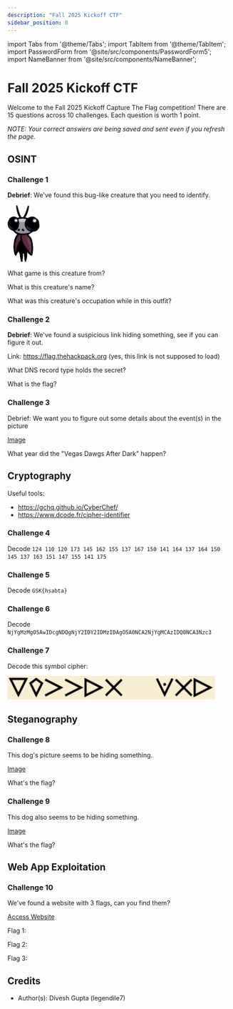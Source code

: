 ```yaml
---
description: "Fall 2025 Kickoff CTF"
sidebar_position: 0
---
```


import Tabs from '@theme/Tabs';
import TabItem from '@theme/TabItem';
import PasswordForm from '@site/src/components/PasswordForm5';
import NameBanner from '@site/src/components/NameBanner';

# Fall 2025 Kickoff CTF
Welcome to the Fall 2025 Kickoff Capture The Flag competition! There are 15 questions across 10 challenges. Each question is worth 1 point.

*NOTE: Your correct answers are being saved and sent even if you refresh the page.*
<NameBanner />

## OSINT
### Challenge 1
**Debrief**: We've found this bug-like creature that you need to identify.

![Bug](./assets/bug.webp)

What game is this creature from?

<PasswordForm
  hash="438dd7b30ba42046a96806cb3c70372e98618f4dd987d6bc53b36fb57391a64a67f7cce641950249edf8c2f75b76a7a05c972030cf0866c87ce74fbc24788b7b"
  algorithm="sha512"
  challengeName="OSINT 1"
  points={1}
/>

What is this creature's name?
<PasswordForm
  hash="4cedc5bec8f9c78124b02a1278f72a9edaaee7d57ca46bc150972c562557421c3d58f05c71a96748db8168c9e2abe3a716aff11021edaabad0a635cc1f3b5864"
  algorithm="sha512"
  challengeName="OSINT 2"
  points={1}
/>

What was this creature's occupation while in this outfit?
<PasswordForm
  hash="542e5d741c8d644852a565f0cee72c15bee834694068257553aacba2c2141306a04c44d18466ac3477e8f3a56dbcc78a731526cad0a0b6dfef224c483b7bb712"
  algorithm="sha512"
  challengeName="OSINT 3"
  points={1}
/>

### Challenge 2
**Debrief**: We've found a suspicious link hiding something, see if you can figure it out.

Link: https://flag.thehackpack.org (yes, this link is not supposed to load)

What DNS record type holds the secret?
<PasswordForm
  hash="3db77fb1d2eee01c3738380f0bfd476388f2614b3e9bd2cb934856b2adeaeb64319e132ce215a30285c1452ef14b30322b5c39d9b220902442143d8dd63dc8da"
  algorithm="sha512"
  challengeName="OSINT 4"
  points={1}
/>

What is the flag?
<PasswordForm
  hash="4e9fa155d0aed83c07a760f009eb35faab49f0bf7e1b4cc53144b8b011680c8e57cb2f07918adbde1cc45651ff764047ba9f08403968062a03be8d0b56d0b839"
  algorithm="sha512"
  challengeName="OSINT 4"
  points={1}
/>

### Challenge 3
Debrief: We want you to figure out some details about the event(s) in the picture

[Image](./assets/vegas.jpg)

What year did the "Vegas Dawgs After Dark" happen?
<PasswordForm
  hash="8f4bb23c96ed98f11274ea70279d153949d84c134b092db2245d2caaec72f9849ba9eaadc0a60e68bce898c65d4a14e1a1cc256688158ebd4836ca43b8667956"
  algorithm="sha512"
  challengeName="OSINT 5"
  points={1}
/>

## Cryptography
Useful tools: 
- https://gchq.github.io/CyberChef/
- https://www.dcode.fr/cipher-identifier
### Challenge 4
Decode `124 110 120 173 145 162 155 137 167 150 141 164 137 164 150 145 137 163 151 147 155 141 175`
<PasswordForm
  hash="2b37b205f2938e6214423d59b6a95c6cb72553ac0da5a7b800f9621ca425cb38bfcb2ed6f40df41b591b53a2d28925b12a0cb257212c540a51d9c4654f19d1c7"
  algorithm="sha512"
  challengeName="Crypto 1"
  points={1}
/>

### Challenge 5
Decode `GSK{hsabta}`
<PasswordForm
  hash="b575211921d0c64c2f189ee5a25e70a687bd44cbc1acad3db59c90ab17c27ac6879ca8ca61c24bf86c7c0a88fd2d01b0c090f39e067b5c4f7326b9e318101988"
  algorithm="sha512"
  challengeName="Crypto 2"
  points={1}
/>

### Challenge 6
Decode `NjYgMzMgOSAwIDcgNDQgNjY2IDY2IDMzIDAgOSA0NCA2NjYgMCAzIDQ0NCA3Nzc3`
<PasswordForm
  hash="83b951fb26cd6f911cd928ed67f6877185282fd8e6e50a24d669582e700839a4c6b879cf64b49820164f09e52cfa4b0a5e212e22cb2c7abfb0cef24a404a8631"
  algorithm="sha512"
  challengeName="Crypto 3"
  points={1}
/>

### Challenge 7
Decode this symbol cipher:

![Cipher](./assets/cipher.png)
<PasswordForm
  hash="99a0bc0ad2e717f3e7b6955367322297906e48a12923e86cb15b929a462a64dc60890aa6ffcec21ab94a4cffb570946356132f8a153dd0107c7d6446fa53b574"
  algorithm="sha512"
  challengeName="Crypto 4"
  points={1}
/>

## Steganography
### Challenge 8
This dog's picture seems to be hiding something.

[Image](./assets/dog.jpg)

What's the flag?
<PasswordForm
  hash="d95263f23e492bb9e12bf039e19e7697784ba6c82007b24b6c7d016261a80fba7496fa46347625263e0ea936ea8f20bbf87c5ca639699bdb766844d18a0491fd"
  algorithm="sha512"
  challengeName="Steg 1"
  points={1}
/>

### Challenge 9

This dog also seems to be hiding something.

[Image](./assets/dawg.jpg)

What's the flag?
<PasswordForm
  hash="1d027369cb8eddcfe7c8efca8f5a031117beb9c1e130d05d79be577837572843d1c3f40d351e2977b2b3eccfb1c9ff0f8fec0d179ca58d8e824aa1b736bc49af"
  algorithm="sha512"
  challengeName="Steg 2"
  points={1}
/>

## Web App Exploitation
### Challenge 10
We've found a website with 3 flags, can you find them?

[Access Website](https://thehackpack.org/CTF/webChallenge3/)

Flag 1:
<PasswordForm
  hash="179491cc408e3477ac3488fdcac2f22fe262ee9e50f642f6f4ef7c5f6c7d2c28ccb5c328d8ac4f6b749e21adc85265d432bbd1aada3cfc8d69bc8502017ab05e"
  algorithm="sha512"
  challengeName="Web 1"
  points={1}
/>

Flag 2:
<PasswordForm
  hash="328fc236c5f74d1e93d5bbf592cb6436e74086fd6bb9ce03864fe72de0e93cad3b44062dcca9ef165c613807a67e66e5d7414172770bdc2fa9dc20f991b2dbb5"
  algorithm="sha512"
  challengeName="Web 2"
  points={1}
/>

Flag 3:
<PasswordForm
  hash="65c22020746e905d95724256086b92d3fdbffa2110a5fbf8c285b7ec4d6f650195d82a9531266b78d3d3ea3edbc69cdd9041652ae5e3e117f97cb761d218c531"
  algorithm="sha512"
  challengeName="Web 3"
  points={1}
/>


## Credits

- Author(s): Divesh Gupta (legendile7)
